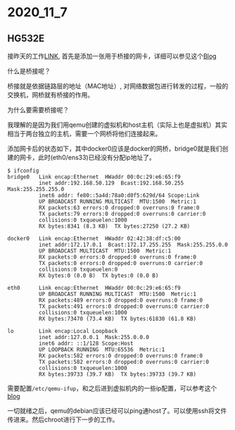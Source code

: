 # 2020_11_7



## HG532E

接昨天的工作[LINK](./2020_11_6.md), 首先是添加一张用于桥接的网卡，详细可以参见这个[Blog](https://blog.csdn.net/sunqian666888/article/details/85093576)

什么是桥接呢？

桥接就是依据链路层的地址（MAC地址）, 对网络数据包进行转发的过程，一般的交换机，网桥就有桥接的作用。

为什么要需要桥接呢？

我理解的是因为我们用qemu创建的虚拟机和host主机（实际上也是虚拟机）其实相当于两台独立的主机，需要一个网桥将他们连接起来。



添加网卡后的状态如下，其中docker0应该是docker的网桥，bridge0就是我们创建的网卡，此时(eth0/ens33)已经没有分配ip地址了。

```shell
$ ifconfig
bridge0   Link encap:Ethernet  HWaddr 00:0c:29:e6:65:f9  
          inet addr:192.168.50.129  Bcast:192.168.50.255  Mask:255.255.255.0
          inet6 addr: fe80::5a4d:78a0:d0f5:629d/64 Scope:Link
          UP BROADCAST RUNNING MULTICAST  MTU:1500  Metric:1
          RX packets:63 errors:0 dropped:0 overruns:0 frame:0
          TX packets:79 errors:0 dropped:0 overruns:0 carrier:0
          collisions:0 txqueuelen:1000 
          RX bytes:8341 (8.3 KB)  TX bytes:27250 (27.2 KB)

docker0   Link encap:Ethernet  HWaddr 02:42:38:df:c5:00  
          inet addr:172.17.0.1  Bcast:172.17.255.255  Mask:255.255.0.0
          UP BROADCAST MULTICAST  MTU:1500  Metric:1
          RX packets:0 errors:0 dropped:0 overruns:0 frame:0
          TX packets:0 errors:0 dropped:0 overruns:0 carrier:0
          collisions:0 txqueuelen:0 
          RX bytes:0 (0.0 B)  TX bytes:0 (0.0 B)

eth0      Link encap:Ethernet  HWaddr 00:0c:29:e6:65:f9  
          UP BROADCAST RUNNING MULTICAST  MTU:1500  Metric:1
          RX packets:489 errors:0 dropped:0 overruns:0 frame:0
          TX packets:491 errors:0 dropped:0 overruns:0 carrier:0
          collisions:0 txqueuelen:1000 
          RX bytes:73470 (73.4 KB)  TX bytes:61830 (61.8 KB)

lo        Link encap:Local Loopback  
          inet addr:127.0.0.1  Mask:255.0.0.0
          inet6 addr: ::1/128 Scope:Host
          UP LOOPBACK RUNNING  MTU:65536  Metric:1
          RX packets:582 errors:0 dropped:0 overruns:0 frame:0
          TX packets:582 errors:0 dropped:0 overruns:0 carrier:0
          collisions:0 txqueuelen:1000 
          RX bytes:39733 (39.7 KB)  TX bytes:39733 (39.7 KB)
```



需要配置`/etc/qemu-ifup`，和之后进到虚拟机内的一些ip配置，可以参考这个[blog](http://blog.chinaunix.net/uid-20564848-id-73940.html)



一切就绪之后，qemu的debian应该已经可以ping通host了。可以使用ssh将文件传进来。然后chroot进行下一步的工作。

